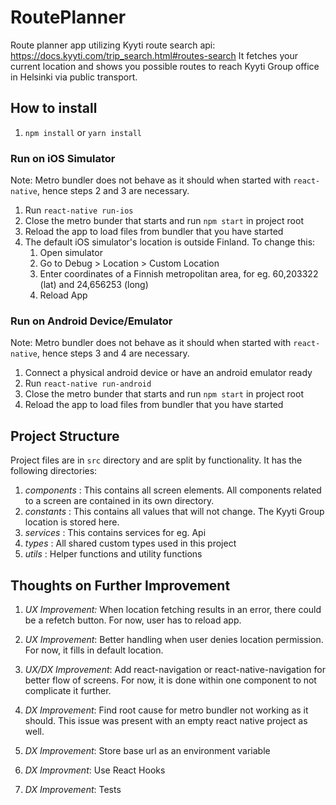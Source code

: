 # RoutePlanner

Route planner app utilizing Kyyti route search api: https://docs.kyyti.com/trip_search.html#routes-search
It fetches your current location and shows you possible routes to reach Kyyti Group office in Helsinki via public transport.

## How to install

1. `npm install` or `yarn install`

### Run on iOS Simulator

Note: Metro bundler does not behave as it should when started with `react-native`, hence steps 2 and 3 are necessary.

1. Run `react-native run-ios`
2. Close the metro bunder that starts and run `npm start` in project root
3. Reload the app to load files from bundler that you have started
4. The default iOS simulator's location is outside Finland. To change this:
   1. Open simulator
   2. Go to Debug > Location > Custom Location
   3. Enter coordinates of a Finnish metropolitan area, for eg. 60,203322 (lat) and 24,656253 (long)
   4. Reload App
  
### Run on Android Device/Emulator

Note: Metro bundler does not behave as it should when started with `react-native`, hence steps 3 and 4 are necessary.

1. Connect a physical android device or have an android emulator ready
2. Run `react-native run-android`
3. Close the metro bunder that starts and run `npm start` in project root
4. Reload the app to load files from bundler that you have started

## Project Structure

Project files are in `src` directory and are split by functionality. It has the following directories:

1. _components_ : This contains all screen elements. All components related to a screen are contained in its own directory.
2. _constants_ : This contains all values that will not change. The Kyyti Group location is stored here.
3. _services_ : This contains services for eg. Api
4. _types_ : All shared custom types used in this project
5. _utils_ : Helper functions and utility functions

## Thoughts on Further Improvement

1. _UX Improvement:_ When location fetching results in an error, there could be a refetch button. For now, user has to reload app.
2. _UX Improvement_: Better handling when user denies location permission. For now, it fills in default location.
3. _UX/DX Improvement_: Add react-navigation or react-native-navigation for better flow of screens. For now, it is done within one component to not complicate it further.

3. _DX Improvement_: Find root cause for metro bundler not working as it should. This issue was present with an empty react native project as well.
4. _DX Improvement_: Store base url as an environment variable
5. _DX Improvment_: Use React Hooks
6. _DX Improvement_: Tests

